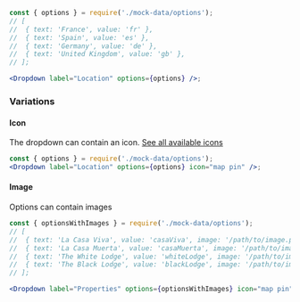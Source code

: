 ```jsx
const { options } = require('./mock-data/options');
// [
//  { text: 'France', value: 'fr' },
//  { text: 'Spain', value: 'es' },
//  { text: 'Germany', value: 'de' },
//  { text: 'United Kingdom', value: 'gb' },
// ];

<Dropdown label="Location" options={options} />;
```

### Variations

#### Icon

The dropdown can contain an icon. [See all available icons](https://react.semantic-ui.com/elements/icon#icon-set)

```jsx
const { options } = require('./mock-data/options');
<Dropdown label="Location" options={options} icon="map pin" />;
```

#### Image

Options can contain images

```jsx
const { optionsWithImages } = require('./mock-data/options');
// [
//  { text: 'La Casa Viva', value: 'casaViva', image: '/path/to/image.png' },
//  { text: 'La Casa Muerta', value: 'casaMuerta', image: '/path/to/image.png' },
//  { text: 'The White Lodge', value: 'whiteLodge', image: '/path/to/image.png' },
//  { text: 'The Black Lodge', value: 'blackLodge', image: '/path/to/image.png' },
// ];

<Dropdown label="Properties" options={optionsWithImages} icon="map pin" />;
```
